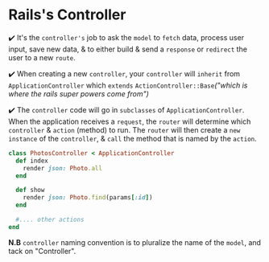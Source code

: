 # Rails's Controller
:heavy_check_mark: It's the ```controller's``` job to ask the ```model``` to ```fetch``` data, process user input, save new data, & to either build & send a ```response``` or ```redirect``` the user to a new ```route```.

:heavy_check_mark: When creating a new ```controller```, your ```controller``` will
```inherit``` from ```ApplicationController``` which ```extends``` ```ActionController::Base```<i>("which is where the rails super powers come from")</i>

:heavy_check_mark: The ```controller``` code will go in ```subclasses``` of ```ApplicationController```.
When the application receives a ```request```, the ```router``` will determine which ```controller``` & ```action``` (method) to run. The ```router``` will then create a ```new``` ```instance``` of the ```controller```, & ```call``` the method that is named by the ```action```.
```ruby
class PhotosController < ApplicationController
  def index
    render json: Photo.all
  end

  def show
    render json: Photo.find(params[:id])
  end

  #.... other actions
end
```
<b>N.B</b> ```controller``` naming convention is to pluralize the name of the ```model```, and tack on "Controller".
